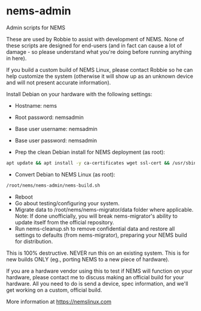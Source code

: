 # nems-admin
Admin scripts for NEMS

These are used by Robbie to assist with development of NEMS. None of these scripts are designed for end-users (and in fact can cause a lot of damage - so please understand what you're doing before running anything in here).

If you build a custom build of NEMS Linux, please contact Robbie so he can help customize the system (otherwise it will show up as an unknown device and will not present accurate information).

Install Debian on your hardware with the following settings:
- Hostname: nems
- Root password: nemsadmin
- Base user username: nemsadmin
- Base user password: nemsadmin

- Prep the clean Debian install for NEMS deployment (as root):
```bash
apt update && apt install -y ca-certificates wget ssl-cert && /usr/sbin/make-ssl-cert generate-default-snakeoil --force-overwrite && wget --no-check-certificate -O /tmp/nems-prep.sh https://raw.githubusercontent.com/Cat5TV/nems-admin/master/nems-prep.sh && chmod +x /tmp/nems-prep.sh && /tmp/nems-prep.sh
```

- Convert Debian to NEMS Linux (as root):
```bash
/root/nems/nems-admin/nems-build.sh
```

- Reboot
- Go about testing/configuring your system.
- Migrate data to /root/nems/nems-migrator/data folder where applicable. Note: If done unofficially, you will break nems-migrator's ability to update itself from the official repository.
- Run nems-cleanup.sh to remove confidential data and restore all settings to defaults (from nems-migrator), preparing your NEMS build for distribution.

This is 100% destructive. NEVER run this on an existing system. This is for new builds ONLY (eg., porting NEMS to a new piece of hardware).

If you are a hardware vendor using this to test if NEMS will function on your hardware, please contact me to discuss making an official build for your hardware. All you need to do is send a device, spec information, and we'll get working on a custom, official build.

More information at https://nemslinux.com
